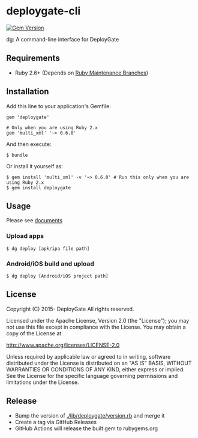 # deploygate-cli

[![Gem Version](https://badge.fury.io/rb/deploygate.svg)](https://badge.fury.io/rb/deploygate)

dg: A command-line interface for DeployGate

## Requirements

- Ruby 2.6+ (Depends on [Ruby Maintenance Branches](https://www.ruby-lang.org/en/downloads/branches/))

## Installation

Add this line to your application's Gemfile:

```
gem 'deploygate'

# Only when you are using Ruby 2.x
gem 'multi_xml' '~> 0.6.0'
```

And then execute:

```
$ bundle
```

Or install it yourself as:

```
$ gem install 'multi_xml' -v '~> 0.6.0' # Run this only when you are using Ruby 2.x
$ gem install deploygate
```

## Usage

Please see [documents](https://docs.deploygate.com/docs/cli)

### Upload apps

```
$ dg deploy [apk/ipa file path]
```

### Android/iOS build and upload

```
$ dg deploy [Android/iOS project path]
```

## License

Copyright (C) 2015- DeployGate All rights reserved.

Licensed under the Apache License, Version 2.0 (the "License"); you may not use this file except in compliance with the License. You may obtain a copy of the License at

http://www.apache.org/licenses/LICENSE-2.0

Unless required by applicable law or agreed to in writing, software distributed under the License is distributed on an "AS IS" BASIS, WITHOUT WARRANTIES OR CONDITIONS OF ANY KIND, either express or implied. See the License for the specific language governing permissions and limitations under the License.

## Release

- Bump the version of [./lib/deploygate/version.rb](./lib/deploygate/version.rb) and merge it
- Create a tag via GitHub Releases
- GitHub Actions will release the built gem to rubygems.org

